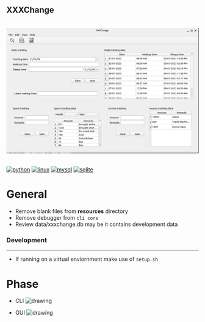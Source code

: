 ## XXXChange
\
![](./docs/screenshots/xxxchange_20230111_221652.png)

\
[![python](https://img.shields.io/badge/Python-3776AB?style=for-the-badge&logo=python&logoColor=white)]()
[![linux](https://img.shields.io/badge/Linux-FCC624?style=for-the-badge&logo=linux&logoColor=black)]()
[![mysql](https://img.shields.io/badge/MySQL-00000F?style=for-the-badge&logo=mysql&logoColor=whitexxx)]()
[![sqlite](https://img.shields.io/badge/SQLite-07405E?style=for-the-badge&logo=sqlite&logoColor=white)]()

# General
- Remove blank files from **resources** directory
- Remove debugger from `cli core`
- Review data/xxxchange.db may be it contains development data

### Development
---
- If running on a virtual enviornment make use of `setup.sh`


# Phase

- CLI <img src="https://progress-bar.dev/60/" alt="drawing" style="width:60px;"/>

- GUI <img src="https://progress-bar.dev/45/" alt="drawing" style="width:60px;"/>
